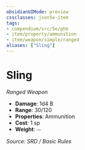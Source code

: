 ```yaml
---
obsidianUIMode: preview
cssclasses: json5e-item
tags:
- compendium/src/5e/phb
- item/property/ammunition
- item/weapon/simple/ranged
aliases: ["Sling"]
---
```

# Sling
*Ranged Weapon*  

- **Damage**: 1d4 B
- **Range**: 30/120
- **Properties**: Ammunition
- **Cost**: 1 sp
- **Weight**: ⏤

*Source: SRD / Basic Rules*